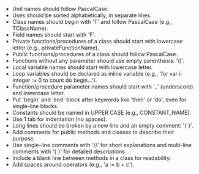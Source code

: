 * Unit names should follow PascalCase.
* Uses should be sorted alphabetically, in separate lines.
* Class names should begin with 'T' and follow PascalCase (e.g., TClassName).
* Field names should start with 'F'.
* Private functions/procedures of a class should start with lowercase letter (e.g., privateFunctionName).
* Public functions/procedures of a class should follow PascalCase.
* Functions without any parameter should use empty parenthesis: '()'.
* Local variable names should start with lowercase letter.
* Loop variables should be declared as inline variable (e.g., 'for var i: integer := 0 to count do begin...').
* Function/procedure parameter names should start with '_' (underscore) and lowercase letter.
* Put 'begin' and 'end' block after keywords like 'then' or 'do', even for single-line blocks.
* Constants should be named in UPPER CASE (e.g., CONSTANT_NAME).
* Use 1 tab for indentation (no spaces).
* Long lines should be broken by a new line and an empty comment: '{ }'.
* Add comments for public methods and classes to describe their purpose.
* Use single-line comments with '//' for short explanations and multi-line comments with '{ }' for detailed descriptions.
* Include a blank line between methods in a class for readability.
* Add spaces around operators (e.g., 'a := b + c').
